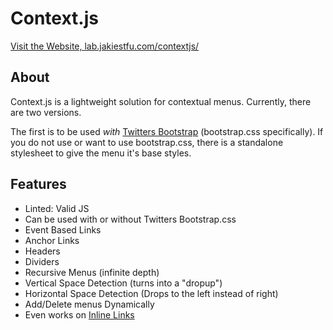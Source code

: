 # Context.js

<a href="http://lab.jakiestfu.com/contextjs/" target="_blank">Visit the Website, lab.jakiestfu.com/contextjs/</a>


## About

Context.js is a lightweight solution for contextual menus. Currently, there are two versions.

The first is to be used <i>with</i> <a href="http://twitter.github.com/bootstrap/" target="_blank">Twitters Bootstrap</a> (bootstrap.css specifically). If you do not use or want to use bootstrap.css, there is a standalone stylesheet to give the menu it's base styles.


## Features

<ul>
	<li>Linted: Valid JS</li>
	<li>Can be used with or without Twitters Bootstrap.css</li>
	<li>Event Based Links</li>
	<li>Anchor Links</li>
	<li>Headers</li>
	<li>Dividers</li>
	<li>Recursive Menus (infinite depth)</li>
	<li>Vertical Space Detection (turns into a "dropup")</li>
	<li>Horizontal Space Detection (Drops to the left instead of right)</li>
	<li>Add/Delete menus Dynamically</li>
	<li>Even works on <a href="http://google.com" class="inline-menu">Inline Links</a></li>
</ul>
